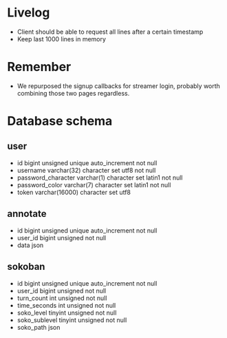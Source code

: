 # Livelog
  - Client should be able to request all lines after a certain timestamp
  - Keep last 1000 lines in memory

# Remember
  - We repurposed the signup callbacks for streamer login, probably worth
combining those two pages regardless.

# Database schema

## user
  - id bigint unsigned unique auto_increment not null
  - username varchar(32) character set utf8 not null
  - password_character varchar(1) character set latin1 not null
  - password_color varchar(7) character set latin1 not null
  - token varchar(16000) character set utf8

## annotate
  - id bigint unsigned unique auto_increment not null
  - user_id bigint unsigned not null
  - data json

## sokoban
  - id bigint unsigned unique auto_increment not null
  - user_id bigint unsigned not null
  - turn_count int unsigned not null
  - time_seconds int unsigned not null
  - soko_level tinyint unsigned not null
  - soko_sublevel tinyint unsigned not null
  - soko_path json
